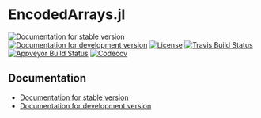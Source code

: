 # EncodedArrays.jl

[![Documentation for stable version](https://img.shields.io/badge/docs-stable-blue.svg)](https://oschulz.github.io/EncodedArrays.jl/stable)
[![Documentation for development version](https://img.shields.io/badge/docs-dev-blue.svg)](https://oschulz.github.io/EncodedArrays.jl/dev)
[![License](http://img.shields.io/badge/license-MIT-brightgreen.svg?style=flat)](LICENSE.md)
[![Travis Build Status](https://travis-ci.com/oschulz/EncodedArrays.jl.svg?branch=master)](https://travis-ci.com/oschulz/EncodedArrays.jl)
[![Appveyor Build Status](https://ci.appveyor.com/api/projects/status/github/oschulz/EncodedArrays.jl?branch=master&svg=true)](https://ci.appveyor.com/project/oschulz/EncodedArrays-jl)
[![Codecov](https://codecov.io/gh/oschulz/EncodedArrays.jl/branch/master/graph/badge.svg)](https://codecov.io/gh/oschulz/EncodedArrays.jl)


## Documentation

* [Documentation for stable version](https://oschulz.github.io/EncodedArrays.jl/stable)
* [Documentation for development version](https://oschulz.github.io/EncodedArrays.jl/dev)
